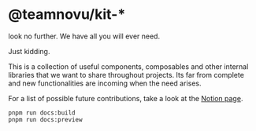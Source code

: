 # @teamnovu/kit-*
look no further. We have all you will ever need.

Just kidding.

This is a collection of useful components, composables and other internal libraries that we want to share throughout projects.
Its far from complete and new functionalities are incoming when the need arises.

For a list of possible future contributions, take a look at the [Notion page](https://www.notion.so/jkgroup/shared-bits-48e37099b91240acb11dc487e3101068?pvs=4.).


```
pnpm run docs:build
pnpm run docs:preview
```
